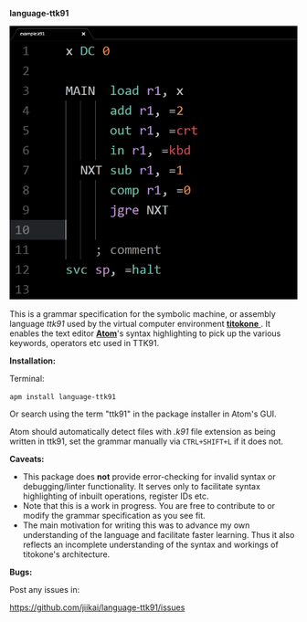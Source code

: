 ****language-ttk91****

![Usage screenshot of "example.k91".](./assets/sshot.jpg "Highlighted ttk91")

This is a grammar specification for the symbolic machine, or assembly language *ttk91* used by the virtual computer environment [**titokone** ](https://github.com/titokone/titokone). It enables the text editor [**Atom**](https://atom.io/)'s syntax highlighting to pick up the various keywords, operators etc used in TTK91.

****Installation:****

Terminal:

`apm install language-ttk91`

Or search using the term "ttk91" in the package installer in Atom's GUI.

Atom should automatically detect files with *.k91* file extension as being written in ttk91, set the grammar manually via `CTRL+SHIFT+L` if it does not.

****Caveats:****

- This package does ****not**** provide error-checking for invalid syntax or debugging/linter functionality. It serves only to facilitate syntax highlighting of inbuilt operations, register IDs etc.
- Note that this is a work in progress. You are free to contribute to or modify the grammar specification as you see fit.
- The main motivation for writing this was to advance my own understanding of the language and facilitate faster learning. Thus it also reflects an incomplete understanding of the syntax and workings of titokone's architecture.

****Bugs:****

Post any issues in:

 https://github.com/jiikai/language-ttk91/issues
